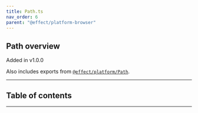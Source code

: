 ```yaml
---
title: Path.ts
nav_order: 6
parent: "@effect/platform-browser"
---
```


## Path overview

Added in v1.0.0

Also includes exports from [`@effect/platform/Path`](https://effect-ts.github.io/platform/platform/Path.ts.html).

---

<h2 class="text-delta">Table of contents</h2>

---
